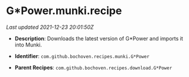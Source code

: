 # G*Power.munki.recipe

_Last updated 2021-12-23 20:01:50Z_

- **Description**: Downloads the latest version of G*Power and imports it into Munki.

- **Identifier**: `com.github.bochoven.recipes.munki.G*Power`

- **Parent Recipes**: `com.github.bochoven.recipes.download.G*Power`
